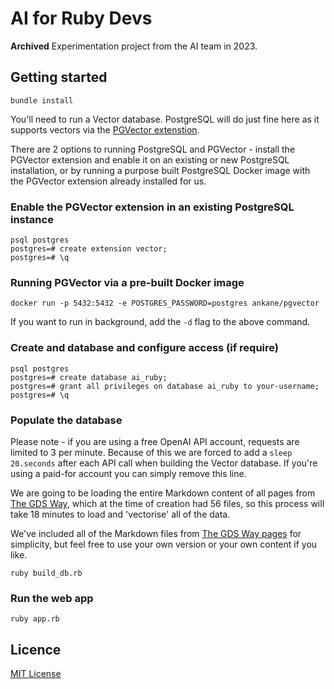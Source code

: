 # AI for Ruby Devs

**Archived** Experimentation project from the AI team in 2023.

## Getting started

```shell
bundle install
```

You'll need to run a Vector database. PostgreSQL will do just fine here as it supports vectors via the [PGVector extenstion](https://github.com/pgvector/pgvector).

There are 2 options to running PostgreSQL and PGVector - install the PGVector extension and enable it on an existing or new PostgreSQL installation, or by running a purpose built PostgreSQL Docker image with the PGVector extension already installed for us.

### Enable the PGVector extension in an existing PostgreSQL instance

```shell
psql postgres
postgres=# create extension vector;
postgres=# \q
```

### Running PGVector via a pre-built Docker image

```shell
docker run -p 5432:5432 -e POSTGRES_PASSWORD=postgres ankane/pgvector
```

If you want to run in background, add the `-d` flag to the above command.

### Create and database and configure access (if require)

```shell
psql postgres
postgres=# create database ai_ruby;
postgres=# grant all privileges on database ai_ruby to your-username;
postgres=# \q
```

### Populate the database

Please note - if you are using a free OpenAI API account, requests are limited to 3 per minute. Because of this we are forced to add a `sleep 20.seconds` after each API call when building the Vector database. If you're using a paid-for account you can simply remove this line.

We are going to be loading the entire Markdown content of all pages from [The GDS Way](https://gds-way.cloudapps.digital), which at the time of creation had 56 files, so this process will take 18 minutes to load and 'vectorise' all of the data.

We've included all of the Markdown files from [The GDS Way pages](gds-way) for simplicity, but feel free to use your own version or your own content if you like.

```shell
ruby build_db.rb
```

### Run the web app

```shell
ruby app.rb
```

## Licence

[MIT License](LICENCE)
